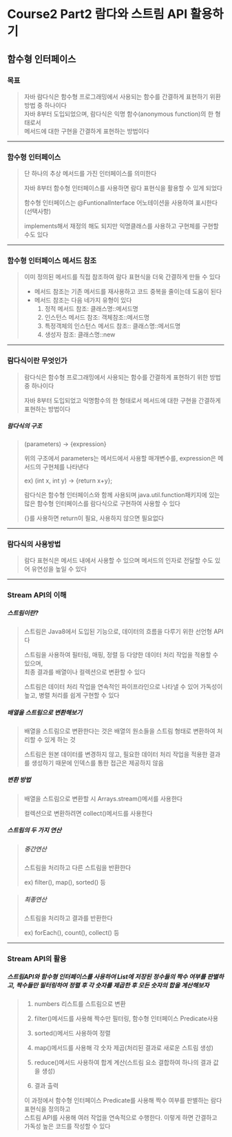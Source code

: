 # Course2 Part2 람다와 스트림 API 활용하기   

## 함수형 인터페이스

### 목표
> 자바 람다식은 함수형 프로그래밍에서 사용되는 함수를 간결하게 표현하기 위환 방법 중 하나이다   
> 자바 8부터 도입되었으며, 람다식은 익명 함수(anonymous function)의 한 형태로서   
> 메서드에 대한 구현을 간결하게 표현하는 방법이다
> 
---

### 함수형 인터페이스
> 단 하나의 추상 메서드를 가진 인터페이스를 의미한다
> 
> 자바 8부터 함수형 인터페이스를 사용하면 람다 표현식을 활용할 수 있게 되었다
> 
> 함수형 인터페이스는 @FuntionalInterface 어노테이션을 사용하여 표시한다(선택사항)
> 
> implements해서 재정의 해도 되지만 익명클래스를 사용하고 구현체를 구현할 수도 있다

---

### 함수형 인터페이스 메서드 참조
> 이미 정의된 메서드를 직접 참조하여 람다 표현식을 더욱 간결하게 만들 수 있다
> 
> - 메서드 참조는 기존 메서드를 재사용하고 코드 중복을 줄이는데 도움이 된다
> - 메서드 참조는 다음 네가지 유형이 있다
>   1. 정적 메서드 참조: 클래스명::메서드명
>   2. 인스턴스 메서드 참조: 객체참조::메서드명
>   3. 특정객체의 인스턴스 메서드 참조:: 클래스명::메서드명
>   4. 생성자 참조: 클래스명::new

---

### 람다식이란 무엇인가
> 람다식은 함수형 프로그래밍에서 사용되는 함수를 간결하게 표현하기 위한 방법 중 하나이다
> 
> 자바  8부터 도입되었고 익명함수의 한 형태로서 메서드에 대한 구현을 간결하게 표현하는 방법이다

##### 람다식의 구조
> (parameters) -> {expression}
> 
> 위의 구조에서 parameters는 메서드에서 사용할 매개변수를, expression은 메서드의 구현체를 나타낸다
> 
> ex) (int x, int y) -> {return x+y};
>
> 람다식은 함수형 인터페이스와 함께 사용되며 java.util.function패키지에 있는   
> 많은 함수형 인터페이스를 람다식으로 구현하여 사용할 수 있다
> 
> {}를 사용하면 return이 필요, 사용하지 않으면 필요없다

---

### 람다식의 사용방법
> 람다 표현식은 메서드 내에서 사용할 수 있으며 메서드의 인자로 전달할 수도 있어 유연성을 높일 수 있다

---

### Stream API의 이해
##### 스트림이란?
> 스트림은 Java8에서 도입된 기능으로, 데이터의 흐름을 다루기 위한 선언형 API다
>
> 스트림을 사용하여 필터링, 매핑, 정렬 등 다양한 데이터 처리 작업을 적용할 수 있으며,   
> 최종 결과를 배열이나 컬렉션으로 변환할 수 있다
> 
> 스트림은 데이터 처리 작업을 연속적인 파이프라인으로 나타낼 수 있어 가독성이 높고, 병렬 처리를 쉽게 구현할 수 있다


##### 배열을 스트림으로 변환해보기
> 배열을 스트림으로 변환한다는 것은 배열의 원소들을 스트림 형태로 변환하여 처리할 수 있게 하는 것 
> 
> 스트림은 원본 데이터를 변경하지 않고, 필요한 데이터 처리 작업을 적용한 결과를 생성하기 때문에 인덱스를 통한 접근은 제공하지 않음

##### 변환 방법
> 배열을 스트림으로 변환할 시 Arrays.stream()메서를 사용한다
> 
> 컬렉션으로 변환하려면 collect()메서드를 사용한다

##### 스트림의 두 가지 연산
> ##### 중간연산
> 스트림을 처리하고 다른 스트림을 반환한다
> 
> ex) filter(), map(), sorted() 등
 
> ##### 최종연산
> 스트림을 처리하고 결과를 반환한다
> 
> ex) forEach(), count(), collect() 등

---

### Stream API의 활용

##### 스트림API와 함수형 인터페이스를 사용하여 List에 저장된 정수들의 짝수 여부를 판별하고, 짝수들만 필터링하여 정렬 후 각 숫자를 제곱한 후 모든 숫자의 합을 계산해보자

> 1. numbers 리스트를 스트림으로 변환
> 
> 
> 2. filter()메서드를 사용해 짝수만 필터링, 함수형 인터페이스 Predicate사용
> 
> 
> 3. sorted()메서드 사용하여 정렬
> 
> 
> 4. map()메서드를 사용해 각 숫자 제곱(처리된 결과로 새로운 스트림 생성)
> 
> 
> 5. reduce()메서드 사용하여 합계 계산(스트림 요소 결합하여 하나의 결과 값을 생성)
> 
> 
> 6. 결과 출력
> 
> 이 과정에서 함수형 인터페이스 Predicate<T>를 사용해 짝수 여부를 판별하는 람다 표현식을 정의하고   
> 스트림 API를 사용해 여러 작업을 연속적으로 수행한다. 이렇게 하면 간결하고 가독성 높은 코드를 작성할 수 있다
